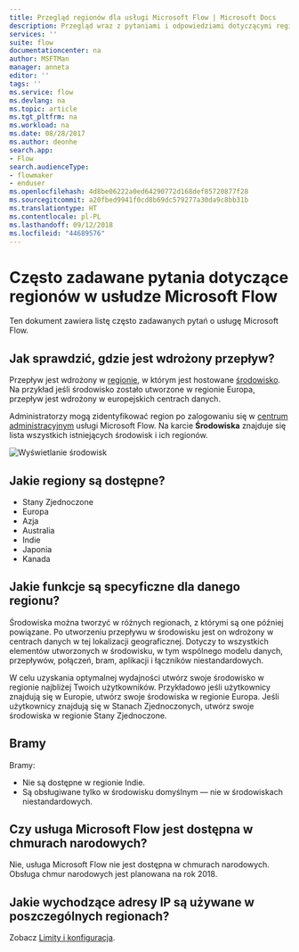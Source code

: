 ```yaml
---
title: Przegląd regionów dla usługi Microsoft Flow | Microsoft Docs
description: Przegląd wraz z pytaniami i odpowiedziami dotyczącymi regionów w usłudze Microsoft Flow
services: ''
suite: flow
documentationcenter: na
author: MSFTMan
manager: anneta
editor: ''
tags: ''
ms.service: flow
ms.devlang: na
ms.topic: article
ms.tgt_pltfrm: na
ms.workload: na
ms.date: 08/28/2017
ms.author: deonhe
search.app:
- Flow
search.audienceType:
- flowmaker
- enduser
ms.openlocfilehash: 4d8be06222a0ed64290772d168def85720877f28
ms.sourcegitcommit: a20fbed9941f0cd8b69dc579277a30da9c8bb31b
ms.translationtype: HT
ms.contentlocale: pl-PL
ms.lasthandoff: 09/12/2018
ms.locfileid: "44689576"
---
```

# <a name="faq-for-regions-in-microsoft-flow"></a>Często zadawane pytania dotyczące regionów w usłudze Microsoft Flow
Ten dokument zawiera listę często zadawanych pytań o usługę Microsoft Flow.

## <a name="how-do-i-find-out-where-my-flow-is-deployed"></a>Jak sprawdzić, gdzie jest wdrożony przepływ?
Przepływ jest wdrożony w [regionie](https://azure.microsoft.com/regions/), w którym jest hostowane [środowisko](environments-overview-admin.md). Na przykład jeśli środowisko zostało utworzone w regionie Europa, przepływ jest wdrożony w europejskich centrach danych.

Administratorzy mogą zidentyfikować region po zalogowaniu się w [centrum administracyjnym](https://admin.flow.microsoft.com) usługi Microsoft Flow. Na karcie **Środowiska** znajduje się lista wszystkich istniejących środowisk i ich regionów.

![Wyświetlanie środowisk](media/regions-overview/environments-list.png)

## <a name="what-regions-are-available"></a>Jakie regiony są dostępne?
* Stany Zjednoczone
* Europa
* Azja
* Australia
* Indie
* Japonia
* Kanada

## <a name="what-features-are-specific-to-a-given-region"></a>Jakie funkcje są specyficzne dla danego regionu?
Środowiska można tworzyć w różnych regionach, z którymi są one później powiązane. Po utworzeniu przepływu w środowisku jest on wdrożony w centrach danych w tej lokalizacji geograficznej. Dotyczy to wszystkich elementów utworzonych w środowisku, w tym wspólnego modelu danych, przepływów, połączeń, bram, aplikacji i łączników niestandardowych.

W celu uzyskania optymalnej wydajności utwórz swoje środowisko w regionie najbliżej Twoich użytkowników. Przykładowo jeśli użytkownicy znajdują się w Europie, utwórz swoje środowiska w regionie Europa. Jeśli użytkownicy znajdują się w Stanach Zjednoczonych, utwórz swoje środowiska w regionie Stany Zjednoczone.

## <a name="gateways"></a>Bramy
Bramy:

* Nie są dostępne w regionie Indie.
* Są obsługiwane tylko w środowisku domyślnym — nie w środowiskach niestandardowych.

## <a name="is-microsoft-flow-available-in-national-clouds"></a>Czy usługa Microsoft Flow jest dostępna w chmurach narodowych?
Nie, usługa Microsoft Flow nie jest dostępna w chmurach narodowych. Obsługa chmur narodowych jest planowana na rok 2018.

## <a name="what-outbound-ip-addresses-are-used-in-each-region"></a>Jakie wychodzące adresy IP są używane w poszczególnych regionach?
Zobacz [Limity i konfiguracja](limits-and-config.md).

